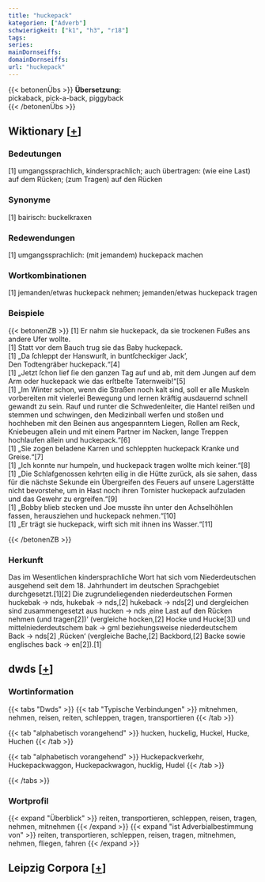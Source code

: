 ```yaml
---
title: "huckepack"
kategorien: ["Adverb"]
schwierigkeit: ["k1", "h3", "r18"]
tags:
series:
mainDornseiffs:
domainDornseiffs:
url: "huckepack"
---
```


{{< betonenÜbs >}}
**Übersetzung:**  
pickaback, pick-a-back, piggyback  
{{< /betonenÜbs >}}

## Wiktionary [[+](https://de.wiktionary.org/wiki/huckepack)]

### Bedeutungen
[1] umgangssprachlich, kindersprachlich; auch übertragen: (wie eine Last) auf dem Rücken; (zum Tragen) auf den Rücken  

### Synonyme
[1] bairisch: buckelkraxen  

### Redewendungen
[1] umgangssprachlich: (mit jemandem) huckepack machen  

### Wortkombinationen
[1] jemanden/etwas huckepack nehmen; jemanden/etwas huckepack tragen  

### Beispiele
{{< betonenZB >}}
[1] Er nahm sie huckepack, da sie trockenen Fußes ans andere Ufer wollte.  
[1] Statt vor dem Bauch trug sie das Baby huckepack.  
[1] „Da ſchleppt der Hanswurſt, in buntſcheckiger Jack’,  
Den Todtengräber huckepack.“[4]  
[1] „Jetzt ſchon lief ſie den ganzen Tag auf und ab, mit dem Jungen auf dem Arm oder huckepack wie das erſtbeſte Taternweib!“[5]  
[1] „Im Winter schon, wenn die Straßen noch kalt sind, soll er alle Muskeln vorbereiten mit vielerlei Bewegung und lernen kräftig ausdauernd schnell gewandt zu sein. Rauf und runter die Schwedenleiter, die Hantel reißen und stemmen und schwingen, den Medizinball werfen und stoßen und hochheben mit den Beinen aus angespanntem Liegen, Rollen am Reck, Kniebeugen allein und mit einem Partner im Nacken, lange Treppen hochlaufen allein und huckepack.“[6]  
[1] „Sie zogen beladene Karren und schleppten huckepack Kranke und Greise.“[7]  
[1] „Ich konnte nur humpeln, und huckepack tragen wollte mich keiner.“[8]  
[1] „Die Schlafgenossen kehrten eilig in die Hütte zurück, als sie sahen, dass für die nächste Sekunde ein Übergreifen des Feuers auf unsere Lagerstätte nicht bevorstehe, um in Hast noch ihren Tornister huckepack aufzuladen und das Gewehr zu ergreifen.“[9]  
[1] „Bobby blieb stecken und Joe musste ihn unter den Achselhöhlen fassen, herausziehen und huckepack nehmen.“[10]  
[1] „Er trägt sie huckepack, wirft sich mit ihnen ins Wasser.“[11]  

{{< /betonenZB >}}
### Herkunft
Das im Wesentlichen kindersprachliche Wort hat sich vom Niederdeutschen ausgehend seit dem 18. Jahrhundert im deutschen Sprachgebiet durchgesetzt.[1][2] Die zugrundeliegenden niederdeutschen Formen huckebak → nds, hukebak → nds,[2] hukeback → nds[2] und dergleichen sind zusammengesetzt aus hucken → nds ‚eine Last auf den Rücken nehmen (und tragen[2])‘ (vergleiche hocken,[2] Hocke und Hucke[3]) und mittelniederdeutschem bak → gml beziehungsweise niederdeutschem Back → nds[2] ‚Rücken‘ (vergleiche Bache,[2] Backbord,[2] Backe sowie englisches back → en[2]).[1]  



## dwds [[+](https://www.dwds.de/wb/huckepack)]

### Wortinformation
{{< tabs "Dwds" >}}
{{< tab "Typische Verbindungen" >}}
mitnehmen, nehmen, reisen, reiten, schleppen, tragen, transportieren
{{< /tab >}}

{{< tab "alphabetisch vorangehend" >}}
hucken, huckelig, Huckel, Hucke, Huchen
{{< /tab >}}

{{< tab "alphabetisch vorangehend" >}}
Huckepackverkehr, Huckepackwaggon, Huckepackwagon, hucklig, Hudel
{{< /tab >}}

{{< /tabs >}}

### Wortprofil
{{< expand "Überblick" >}} reiten, transportieren, schleppen, reisen, tragen, nehmen, mitnehmen {{< /expand >}}
{{< expand "ist Adverbialbestimmung von" >}} reiten, transportieren, schleppen, reisen, tragen, mitnehmen, nehmen, fliegen, fahren {{< /expand >}}

## Leipzig Corpora [[+](https://corpora.uni-leipzig.de/en/res?word=huckepack&corpusId=deu_newscrawl-public_2018)]

